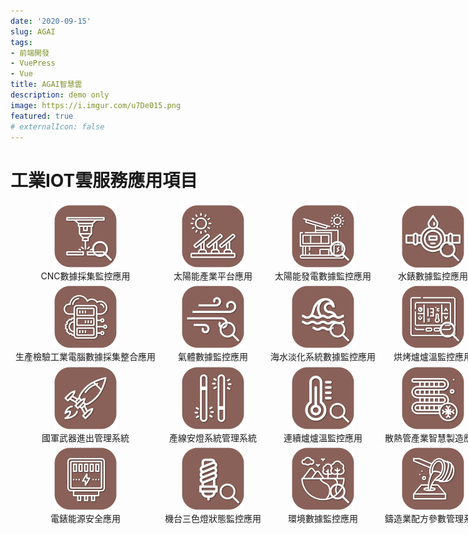 ```yaml
---
date: '2020-09-15'
slug: AGAI
tags:
- 前端開發
- VuePress
- Vue
title: AGAI智慧雲
description: demo only
image: https://i.imgur.com/u7De015.png
featured: true
# externalIcon: false
---
```

<!-- comment here -->
# 工業IOT雲服務應用項目

<style>
table { width: 1000px; }
td, th {
   /* border: none!important; */
   border: 1px solid white;
}

th {
  display: none;
}
</style>

| | | | | |
| :---: | :---: | :---: | :---: | :---: |
|<!-- new row -->[<img src="/images/CNC數據採集監控應用.png" width="100" height="100">](http://www.iiot.com.tw) <br />CNC數據採集監控應用|[<img src="/images/太陽能產業平台應用.png" width="100" height="100">](http://www.iiot.com.tw/)<br />太陽能產業平台應用|[<img src="/images/太陽能發電數據監控應用.png" width="100" height="100">](http://www.iiot.com.tw/)<br />太陽能發電數據監控應用|[<img src="/images/水錶數據監控應用.png" width="100" height="100">](http://www.iiot.com.tw/)<br />水錶數據監控應用|[<img src="/images/平面磨床數據監控應用.png" width="100" height="100">](http://www.iiot.com.tw/)<br />平面磨床數據監控應用|
|<!-- new row -->[<img src="/images/生產檢驗工業電腦數據採集整合應用.png" width="100" height="100">](http://www.iiot.com.tw) <br />生產檢驗工業電腦數據採集整合應用|[<img src="/images/氣體數據監控應用.png" width="100" height="100">](http://www.iiot.com.tw/)<br />氣體數據監控應用|[<img src="/images/海水淡化系統數據監控應用.png" width="100" height="100">](http://www.iiot.com.tw/)<br />海水淡化系統數據監控應用|[<img src="/images/烘烤爐爐溫監控應用.png" width="100" height="100">](http://www.iiot.com.tw/)<br />烘烤爐爐溫監控應用|[<img src="/images/純水系統數據監控應用.png" width="100" height="100">](http://www.iiot.com.tw/)<br />純水系統數據監控應用|
|<!-- new row -->[<img src="/images/國軍武器進出管理系統.png" width="100" height="100">](http://www.iiot.com.tw) <br />國軍武器進出管理系統|[<img src="/images/產線安燈系統管理系統.png" width="100" height="100">](http://www.iiot.com.tw/)<br />產線安燈系統管理系統|[<img src="/images/連續爐爐溫監控應用.png" width="100" height="100">](http://www.iiot.com.tw/)<br />連續爐爐溫監控應用|[<img src="/images/散熱管產業智慧製造應用.png" width="100" height="100">](http://www.iiot.com.tw/)<br />散熱管產業智慧製造應用|[<img src="/images/無塵室落塵監控應用.png" width="100" height="100">](http://www.iiot.com.tw/)<br />無塵室落塵監控應用|
|<!-- new row -->[<img src="/images/電錶能源安全應用.png" width="100" height="100">](http://www.iiot.com.tw) <br />電錶能源安全應用|[<img src="/images/機台三色燈狀態監控應用.png" width="100" height="100">](http://www.iiot.com.tw/)<br />機台三色燈狀態監控應用|[<img src="/images/環境數據監控應用.png" width="100" height="100">](http://www.iiot.com.tw/)<br />環境數據監控應用|[<img src="/images/鑄造業配方參數管理系統.png" width="100" height="100">](http://www.iiot.com.tw/)<br />鑄造業配方參數管理系統||